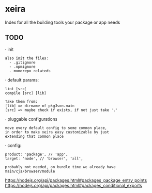 # xeira

Index for all the building tools your package or app needs


## TODO
  · init
    
    also init the files:
      - .gitignore
      - .npmignore
      - monorepo relateds

  · default params:
    
    lint [src]
    compile [src] [lib]

    Take them from:
    [lib] => dirname of pkgJson.main
    [src] => maybe check if exists, if not just take '.'
  
  · pluggable configurations
   
    move every default config to some common place,
    in order to make xeira easy customizable by just
    extending that common place
  
  · config:

    product: 'package', // 'app',
    target: 'node', // 'browser', 'all',

    probably not needed, on bundle time we already have main/cjs/browser/module




https://nodejs.org/api/packages.html#packages_package_entry_points
https://nodejs.org/api/packages.html#packages_conditional_exports

